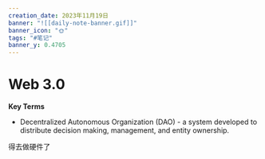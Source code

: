```yaml
---
creation_date: 2023年11月19日
banner: "![[daily-note-banner.gif]]"
banner_icon: "🌞"
tags: "#笔记"
banner_y: 0.4705
---
```


# Web 3.0

**Key Terms**
- Decentralized Autonomous Organization (DAO) - a system developed to distribute decision making, management, and entity ownership.


得去做硬件了